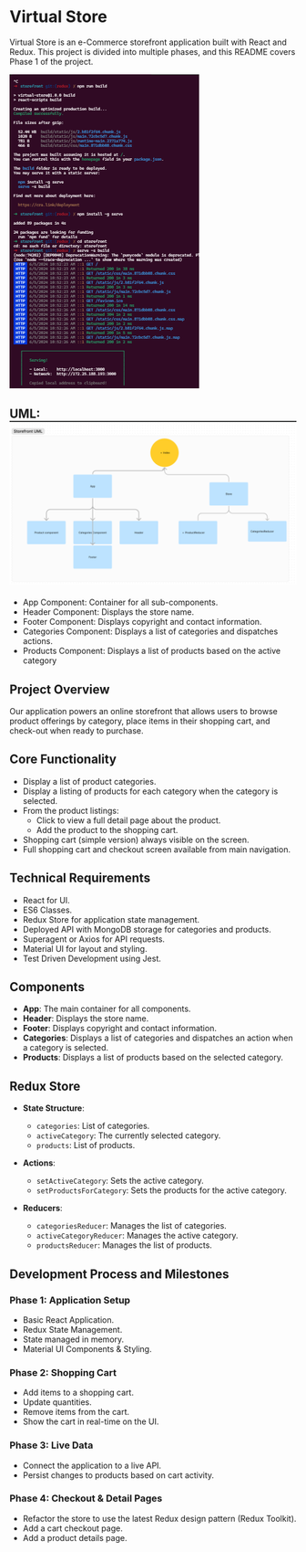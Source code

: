 # Virtual Store

Virtual Store is an e-Commerce storefront application built with React and Redux. This project is divided into multiple phases, and this README covers Phase 1 of the project.

![alt text](image.png)

## UML: ![alt text](img/UML.png)
- App Component: Container for all sub-components.
- Header Component: Displays the store name.
- Footer Component: Displays copyright and contact information.
- Categories Component: Displays a list of categories and dispatches actions.
- Products Component: Displays a list of products based on the active category

## Project Overview

Our application powers an online storefront that allows users to browse product offerings by category, place items in their shopping cart, and check-out when ready to purchase.

## Core Functionality

- Display a list of product categories.
- Display a listing of products for each category when the category is selected.
- From the product listings:
  - Click to view a full detail page about the product.
  - Add the product to the shopping cart.
- Shopping cart (simple version) always visible on the screen.
- Full shopping cart and checkout screen available from main navigation.

## Technical Requirements

- React for UI.
- ES6 Classes.
- Redux Store for application state management.
- Deployed API with MongoDB storage for categories and products.
- Superagent or Axios for API requests.
- Material UI for layout and styling.
- Test Driven Development using Jest.

## Components

- **App**: The main container for all components.
- **Header**: Displays the store name.
- **Footer**: Displays copyright and contact information.
- **Categories**: Displays a list of categories and dispatches an action when a category is selected.
- **Products**: Displays a list of products based on the selected category.

## Redux Store

- **State Structure**:
  - `categories`: List of categories.
  - `activeCategory`: The currently selected category.
  - `products`: List of products.

- **Actions**:
  - `setActiveCategory`: Sets the active category.
  - `setProductsForCategory`: Sets the products for the active category.

- **Reducers**:
  - `categoriesReducer`: Manages the list of categories.
  - `activeCategoryReducer`: Manages the active category.
  - `productsReducer`: Manages the list of products.

## Development Process and Milestones

### Phase 1: Application Setup

- Basic React Application.
- Redux State Management.
- State managed in memory.
- Material UI Components & Styling.

### Phase 2: Shopping Cart

- Add items to a shopping cart.
- Update quantities.
- Remove items from the cart.
- Show the cart in real-time on the UI.

### Phase 3: Live Data

- Connect the application to a live API.
- Persist changes to products based on cart activity.

### Phase 4: Checkout & Detail Pages

- Refactor the store to use the latest Redux design pattern (Redux Toolkit).
- Add a cart checkout page.
- Add a product details page.